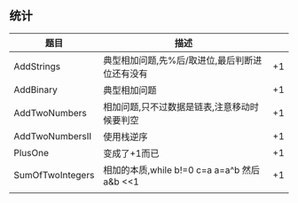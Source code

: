 ## 统计

| 题目  | 描述 |    |
|---|  ---  | --- |
| AddStrings  | 典型相加问题,先%后/取进位,最后判断进位还有没有  | +1  |
| AddBinary  | 典型相加问题  | +1  |
| AddTwoNumbers  | 相加问题,只不过数据是链表,注意移动时候要判空  | +1  |
| AddTwoNumbersII  | 使用栈逆序  | +1  |
| PlusOne  | 变成了+1而已  | +1  |
| SumOfTwoIntegers  | 相加的本质,while b!=0 c=a a=a^b  然后 a&b <<1   | +1  |
|   |   |   |







